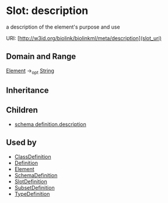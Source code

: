 # Slot: description


a description of the element's purpose and use

URI: [http://w3id.org/biolink/biolinkml/meta/description](slot_uri)
## Domain and Range

[Element](Element.md) -><sub>opt</sub> [String](String.md)
## Inheritance

## Children

 *  [schema definition.description](schema_definition_description.md)
## Used by

 * [ClassDefinition](ClassDefinition.md)
 * [Definition](Definition.md)
 * [Element](Element.md)
 * [SchemaDefinition](SchemaDefinition.md)
 * [SlotDefinition](SlotDefinition.md)
 * [SubsetDefinition](SubsetDefinition.md)
 * [TypeDefinition](TypeDefinition.md)
